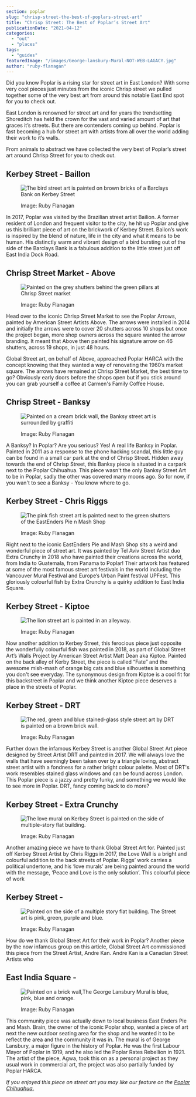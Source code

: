 ```yaml
---
section: poplar
slug: "chrisp-street-the-best-of-poplars-street-art"
title: "Chrisp Street: The Best of Poplar’s Street Art"
publicationDate: "2021-04-12"
categories: 
  - "out"
  - "places"
tags: 
  - "guides"
featuredImage: "/images/George-lansbury-Mural-NOT-WEB-LAGACY.jpg"
author: "ruby-flanagan"
---
```


Did you know Poplar is a rising star for street art in East London? With some very cool pieces just minutes from the iconic Chrisp street we pulled together some of the very best art from around this notable East End spot for you to check out.  

East London is renowned for street art and for years the trendsetting Shoreditch has held the crown for the vast and varied amount of art that graces it’s streets. But there are contenders coming up behind. Poplar is fast becoming a hub for street art with artists from all over the world adding their work to it’s walls.   
  
From animals to abstract we have collected the very best of Poplar’s street art around Chrisp Street for you to check out.

## Kerbey Street - Baillon

<figure>

![The bird street art is painted on brown bricks of a Barclays Bank on Kerbey Street ](/images/Kerbey-Street-Bailon-Bird-1024x683.jpg)

<figcaption>

Image: Ruby Flanagan

</figcaption>

</figure>

In 2017, Poplar was visited by the Brazilian street artist Bailion. A former resident of London and frequent visitor to the city, he hit up Poplar and give us this brilliant piece of art on the brickwork of Kerbey Street. Bailon’s work is inspired by the blend of nature, life in the city and what it means to be human. His distinctly warm and vibrant design of a bird bursting out of the side of the Barclays Bank is a fabulous addition to the little street just off East India Dock Road. 

## Chrisp Street Market - Above

<figure>

![Painted on the grey shutters behind the green pillars at Chrisp Street market](/images/43670411-ACE0-4E1A-AEF5-84A9067A0BE3-1024x683.jpg)

<figcaption>

Image: Ruby Flanagan

</figcaption>

</figure>

Head over to the iconic Chrisp Street Market to see the Poplar Arrows, painted by American Street Artists Above. The arrows were installed in 2014 and initially the arrows were to cover 20 shutters across 10 shops but once the project began, more shop owners across the square wanted the arrow branding. It meant that Above then painted his signature arrow on 46 shutters, across 19 shops, in just 48 hours.  
  
Global Street art, on behalf of Above, approached Poplar HARCA with the concept knowing that they wanted a way of renovating the 1960’s market square. The arrows have remained at Chrisp Street Market, the best time to go? Obviously early doors before the shops open but if you stick around you can grab yourself a coffee at Carmen's Family Coffee House. 

## Chrisp Street - Banksy

<figure>

![Painted on a cream brick wall, the Banksy street art is surrounded by graffiti ](/images/Poplar-banksy-NOT-WEB-LEGACVY-1024x683.jpg)

<figcaption>

Image: Ruby Flanagan

</figcaption>

</figure>

A Banksy? In Poplar? Are you serious? Yes! A real life Banksy in Poplar. Painted in 2011 as a response to the phone hacking scandal, this little guy can be found in a small car park at the end of Chrisp Street. Hidden away towards the end of Chrisp Street, this Banksy piece is situated in a carpark next to the Poplar Chihuahua. This piece wasn't the only Banksy Street Art to be in Poplar, sadly the other was covered many moons ago. So for now, if you wan't to see a Banksy - You know where to go.

## Kerbey Street - Chris Riggs

<figure>

![The pink fish street art is painted next to the green shutters of the EastEnders Pie n Mash Shop](/images/B24E315B-1BAF-4116-BE8C-923E827EB7AD-1-1024x683.jpg)

<figcaption>

Image: Ruby Flanagan

</figcaption>

</figure>

Right next to the iconic EastEnders Pie and Mash Shop sits a weird and wonderful piece of street art. It was painted by Tel Aviv Street Artist duo Extra Crunchy in 2018 who have painted their creations across the world, from India to Guatemala, from Panama to Poplar! Their artwork has featured at some of the most famous street art festivals in the world including the Vancouver Mural Festival and Europe’s Urban Paint festival UPFest. This gloriously colourful fish by Extra Crunchy is a quirky addition to East India Square. 

## Kerbey Street - Kiptoe

<figure>

![The lion street art is painted in an alleyway.](/images/Poplar-Lion-1024x683.jpg)

<figcaption>

Image: Ruby Flanagan

</figcaption>

</figure>

Now another addition to Kerbey Street, this ferocious piece just opposite the wonderfully colourful fish was painted in 2018, as part of Global Street Art’s Walls Project by American Street Artist Matt Dean aka Kiptoe. Painted on the back alley of Kerby Street, the piece is called “Fate” and the awesome mish-mash of orange big cats and blue silhouettes is something you don't see everyday. The synonymous design from Kiptoe is a cool fit for this backstreet in Poplar and we think another Kiptoe piece deserves a place in the streets of Poplar.

## Kerbey Street - DRT

<figure>

![The red, green and blue stained-glass style street art by DRT is painted on a brown brick wall. ](/images/boxes-next-to-pink-painting-poplar-1024x683.jpg)

<figcaption>

Image: Ruby Flanagan

</figcaption>

</figure>

Further down the infamous Kerbey Street is another Global Street Art piece designed by Street Artist DRT and painted in 2017. We will always love the walls that have seemingly been taken over by a triangle loving, abstract street artist with a fondness for a rather bright colour palette. Most of DRT's work resembles stained glass windows and can be found across London. This Poplar piece is a jazzy and pretty funky, and something we would like to see more in Poplar. DRT, fancy coming back to do more?

## Kerbey Street - Extra Crunchy

<figure>

![The love mural on Kerbey Street is painted on the side of multiple-story flat building.](/images/Love-Painting-NOT-FOR-WEB-1024x683.jpg)

<figcaption>

Image: Ruby Flanagan

</figcaption>

</figure>

Another amazing piece we have to thank Global Street Art for. Painted just off Kerbey Street Artist by Chris Riggs in 2017, the Love Wall is a bright and colourful addition to the back streets of Poplar. Riggs’ work carries a political undertone, and his ‘love murals’ are being painted around the world with the message, ‘Peace and Love is the only solution’. This colourful piece of work

## Kerbey Street -

<figure>

![Painted on the side of a multiple story flat building. The Street art is pink, green, purple and blue. ](/images/53A147E6-5DC3-4B3F-8BCE-D91F58CD0C12-1024x683.jpg)

<figcaption>

Image: Ruby Flanagan

</figcaption>

</figure>

How do we thank Global Street Art for their work in Poplar? Another piece by the now infamous group on this article, Global Street Art commissioned this piece from the Street Artist, Andre Kan. Andre Kan is a Canadian Street Artists who

## East India Square -

<figure>

![Painted on a brick wall,The George Lansbury Mural is blue, pink, blue and orange.](/images/George-lansbury-Mural-NOT-WEB-LAGACY-1024x683.jpg)

<figcaption>

Image: Ruby Flanagan

</figcaption>

</figure>

  
This community piece was actually down to local business East Enders Pie and Mash. Brain, the owner of the iconic Poplar shop, wanted a piece of art next the new outdoor seating area for the shop and he wanted it to be reflect the area and the community it was in. The mural is of George Lansbury, a major figure in the history of Poplar. He was the first Labour Mayor of Poplar in 1919, and he also led the Poplar Rates Rebellion in 1921. The artist of the piece, Agwa, took this on as a personal project as they usual work in commercial art, the project was also partially funded by Poplar HARCA.

_If you enjoyed this piece on street art you may like our feature on the [Poplar Chihuahua.](https://poplarlondon.co.uk/chihuahua-mural-chrisp-street/)_
